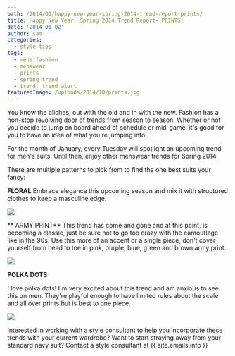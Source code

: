 ```yaml
---
path: /2014/01/happy-new-year-spring-2014-trend-report-prints/
title: Happy New Year! Spring 2014 Trend Report- PRINTS!
date: '2014-01-02'
author: sam
categories:
  - style-tips
tags:
  - mens fashion
  - menswear
  - prints
  - spring trend
  - trend. trend alert
featuredImage: /uploads/2014/10/prints.jpg
---
```

You know the cliches, out with the old and in with the new. Fashion has a non-stop revolving door of trends from season to season. Whether or not you decide to jump on board ahead of schedule or mid-game, it's good for you to have an idea of what you're jumping into.

For the month of January, every Tuesday will spotlight an upcoming trend for men's suits. Until then, enjoy other menswear trends for Spring 2014.

There are multiple patterns to pick from to find the one best suits your fancy:

**FLORAL**
Embrace elegance this upcoming season and mix it with structured clothes to keep a masculine edge.

[![](http://2.bp.blogspot.com/-dPhtTfZqWXY/UsWuID4Df3I/AAAAAAAAAs8/VbOa8-x2GIA/s640/SP2014-FLORAL.jpg)](http://2.bp.blogspot.com/-dPhtTfZqWXY/UsWuID4Df3I/AAAAAAAAAs8/VbOa8-x2GIA/s1600/SP2014-FLORAL.jpg)

** ARMY PRINT**
This trend has come and gone and at this point, is becoming a classic, just be sure not to go too crazy with the camouflage like in the 90s. Use this more of an accent or a single piece, don't cover yourself from head to toe in pink, purple, blue, green and brown army print.

[![](http://1.bp.blogspot.com/-j9r18PjG8uQ/UsWuJ2HhUFI/AAAAAAAAAtM/DvgwplMif6s/s640/SP2014-CAMO.jpg)](http://1.bp.blogspot.com/-j9r18PjG8uQ/UsWuJ2HhUFI/AAAAAAAAAtM/DvgwplMif6s/s1600/SP2014-CAMO.jpg)

**POLKA DOTS**

I love polka dots! I'm very excited about this trend and am anxious to see this on men. They're playful enough to have limited rules about the scale and all over prints but is best to one piece.

[![](http://2.bp.blogspot.com/-WqZIutvw_2Y/UsWuJOjIccI/AAAAAAAAAtE/yYdZz5sIRFU/s1600/SP2014-POLKADOTS.jpg)](http://2.bp.blogspot.com/-WqZIutvw_2Y/UsWuJOjIccI/AAAAAAAAAtE/yYdZz5sIRFU/s1600/SP2014-POLKADOTS.jpg)

Interested in working with a style consultant to help you incorporate these trends with your current wardrobe? Want to start straying away from your standard navy suit? Contact a style consultant at {{ site.emails.info }}